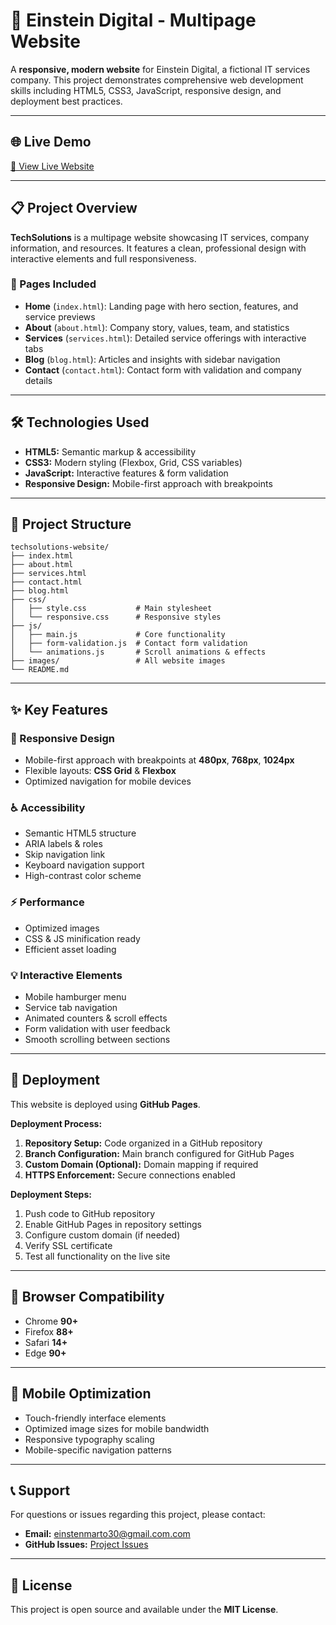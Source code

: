 # 🚀 Einstein Digital - Multipage Website

A **responsive, modern website** for Einstein Digital, a fictional IT services company. This project demonstrates comprehensive web development skills including HTML5, CSS3, JavaScript, responsive design, and deployment best practices.

---

## 🌐 Live Demo

[🔗 View Live Website](https://einsteindigital.netlify.app/)

---

## 📋 Project Overview

**TechSolutions** is a multipage website showcasing IT services, company information, and resources. It features a clean, professional design with interactive elements and full responsiveness.

### 📄 Pages Included

- **Home** (`index.html`): Landing page with hero section, features, and service previews  
- **About** (`about.html`): Company story, values, team, and statistics  
- **Services** (`services.html`): Detailed service offerings with interactive tabs  
- **Blog** (`blog.html`): Articles and insights with sidebar navigation  
- **Contact** (`contact.html`): Contact form with validation and company details  

---

## 🛠️ Technologies Used

- **HTML5:** Semantic markup & accessibility  
- **CSS3:** Modern styling (Flexbox, Grid, CSS variables)  
- **JavaScript:** Interactive features & form validation  
- **Responsive Design:** Mobile-first approach with breakpoints  

---

## 📁 Project Structure

```
techsolutions-website/
├── index.html
├── about.html
├── services.html
├── contact.html
├── blog.html
├── css/
│   ├── style.css           # Main stylesheet
│   └── responsive.css      # Responsive styles
├── js/
│   ├── main.js             # Core functionality
│   ├── form-validation.js  # Contact form validation
│   └── animations.js       # Scroll animations & effects
├── images/                 # All website images
└── README.md
```

---

## ✨ Key Features

### 📱 Responsive Design
- Mobile-first approach with breakpoints at **480px**, **768px**, **1024px**
- Flexible layouts: **CSS Grid** & **Flexbox**
- Optimized navigation for mobile devices

### ♿ Accessibility
- Semantic HTML5 structure
- ARIA labels & roles
- Skip navigation link
- Keyboard navigation support
- High-contrast color scheme

### ⚡ Performance
- Optimized images
- CSS & JS minification ready
- Efficient asset loading

### 💡 Interactive Elements
- Mobile hamburger menu
- Service tab navigation
- Animated counters & scroll effects
- Form validation with user feedback
- Smooth scrolling between sections

---

## 🚀 Deployment

This website is deployed using **GitHub Pages**.

**Deployment Process:**
1. **Repository Setup:** Code organized in a GitHub repository
2. **Branch Configuration:** Main branch configured for GitHub Pages
3. **Custom Domain (Optional):** Domain mapping if required
4. **HTTPS Enforcement:** Secure connections enabled

**Deployment Steps:**
1. Push code to GitHub repository
2. Enable GitHub Pages in repository settings
3. Configure custom domain (if needed)
4. Verify SSL certificate
5. Test all functionality on the live site

---

## 🎯 Browser Compatibility

- Chrome **90+**
- Firefox **88+**
- Safari **14+**
- Edge **90+**

---

## 📱 Mobile Optimization

- Touch-friendly interface elements
- Optimized image sizes for mobile bandwidth
- Responsive typography scaling
- Mobile-specific navigation patterns

---


## 📞 Support

For questions or issues regarding this project, please contact:

- **Email:** einstenmarto30@gmail.com.com
- **GitHub Issues:** [Project Issues](https://github.com/yourusername/techsolutions-website/issues)

---

## 📄 License

This project is open source and available under the **MIT License**.
